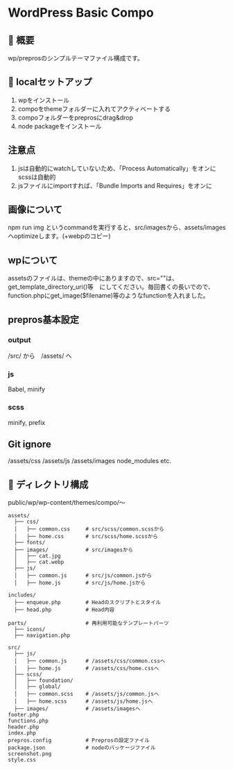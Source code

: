 # WordPress Basic Compo

## 📌 概要
wp/preprosのシンプルテーマファイル構成です。

## 🚀 localセットアップ
1. wpをインストール
2. compoをthemeフォルダーに入れてアクティベートする
3. compoフォルダーをpreprosにdrag&drop
4. node packageをインストール

## 注意点
1. jsは自動的にwatchしていないため、「Process Automatically」をオンに
scssは自動的
2. jsファイルにimportすれば、「Bundle Imports and Requires」をオンに

## 画像について
npm run img というcommandを実行すると、src/imagesから、assets/imagesへoptimizeします。(+webpのコピー)

## wpについて
assetsのファイルは、themeの中にありますので、src=""は、get_template_directory_uri()等　にしてください。毎回書くの長いでので、function.phpにget_image($filename)等のようなfunctionを入れました。

## prepros基本設定
### output
/src/ から　/assets/ へ
### js
Babel, minify
### scss
minify, prefix

## Git ignore
/assets/css
/assets/js
/assets/images
node_modules etc.

## 📂 ディレクトリ構成
public/wp/wp-content/themes/compo/〜
```
assets/                  
  ├── css/               
  │   ├── common.css     # src/scss/common.scssから
  │   ├── home.css       # src/scss/home.scssから
  ├── fonts/             
  ├── images/            # src/imagesから      
  │   ├── cat.jpg        
  │   ├── cat.webp       
  ├── js/                
  │   ├── common.js      # src/js/common.jsから
  │   ├── home.js        # src/js/home.jsから

includes/                
  ├── enqueue.php        # Headのスクリプトとスタイル
  ├── head.php           # Head内容

parts/                   # 再利用可能なテンプレートパーツ
  ├── icons/             
  ├── navigation.php     

src/                     
  ├── js/                
  │   ├── common.js      # /assets/css/common.cssへ
  │   ├── home.js        # /assets/css/home.cssへ
  ├── scss/              
  │   ├── foundation/    
  │   ├── global/        
  │   ├── common.scss    # /assets/js/common.jsへ
  │   ├── home.scss      # /assets/js/home.jsへ
  ├── images/            # /assets/imagesへ
footer.php               
functions.php            
header.php               
index.php                
prepros.config           # Preprosの設定ファイル
package.json             # nodeのパッケージファイル
screenshot.png           
style.css                
```

